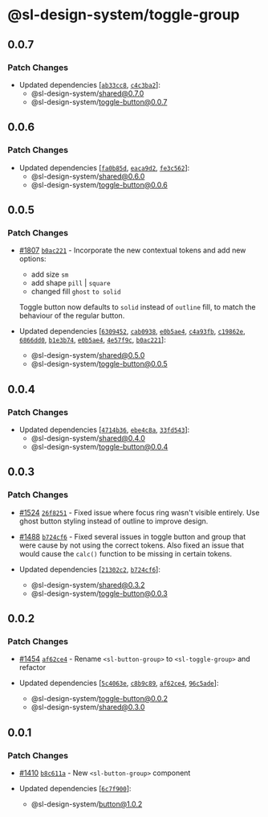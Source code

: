 # @sl-design-system/toggle-group

## 0.0.7

### Patch Changes

- Updated dependencies [[`ab33cc8`](https://github.com/sl-design-system/components/commit/ab33cc86cc01480fb20206be689f9bbdb62bf0ad), [`c4c3ba2`](https://github.com/sl-design-system/components/commit/c4c3ba21ef185ff2fa08f7ed0f04dc17029c2d6b)]:
  - @sl-design-system/shared@0.7.0
  - @sl-design-system/toggle-button@0.0.7

## 0.0.6

### Patch Changes

- Updated dependencies [[`fa0b85d`](https://github.com/sl-design-system/components/commit/fa0b85d46c08018cd43de432c3a9705e7aede2c8), [`eaca9d2`](https://github.com/sl-design-system/components/commit/eaca9d24a6086d7a60dc5efc5332f16e80485d36), [`fe3c562`](https://github.com/sl-design-system/components/commit/fe3c562d4e18ab93e9209aaab1a604774cfba5fb)]:
  - @sl-design-system/shared@0.6.0
  - @sl-design-system/toggle-button@0.0.6

## 0.0.5

### Patch Changes

- [#1807](https://github.com/sl-design-system/components/pull/1807) [`b0ac221`](https://github.com/sl-design-system/components/commit/b0ac22130da66c4f1ce68bf008a4e22a456ea768) - Incorporate the new contextual tokens and add new options:

  - add size `sm`
  - add shape `pill` | `square`
  - changed fill `ghost` `to solid`

  Toggle button now defaults to `solid` instead of `outline` fill, to match the behaviour of the regular button.

- Updated dependencies [[`6309452`](https://github.com/sl-design-system/components/commit/63094521a7b262bd80c1a9a377086093d2844a8d), [`cab0938`](https://github.com/sl-design-system/components/commit/cab093898b324073801945fc3771eec2014d6652), [`e0b5ae4`](https://github.com/sl-design-system/components/commit/e0b5ae44fd61afd603927522fc8024c6ae7829bb), [`c4a93fb`](https://github.com/sl-design-system/components/commit/c4a93fba6f40b8e843a169117dfdd331a5d9d6e6), [`c19862e`](https://github.com/sl-design-system/components/commit/c19862e56455c3d8e27a9afc33bf684f89b04b75), [`6866dd0`](https://github.com/sl-design-system/components/commit/6866dd0f47f7decf2938e62edc8e3f6a865e6f6b), [`b1e3b74`](https://github.com/sl-design-system/components/commit/b1e3b741e78400e3755ddaa0c5c4fdeed2e3f960), [`e0b5ae4`](https://github.com/sl-design-system/components/commit/e0b5ae44fd61afd603927522fc8024c6ae7829bb), [`4e57f9c`](https://github.com/sl-design-system/components/commit/4e57f9c60835a07db45f74fde73a3bf13b6abe51), [`b0ac221`](https://github.com/sl-design-system/components/commit/b0ac22130da66c4f1ce68bf008a4e22a456ea768)]:
  - @sl-design-system/shared@0.5.0
  - @sl-design-system/toggle-button@0.0.5

## 0.0.4

### Patch Changes

- Updated dependencies [[`4714b36`](https://github.com/sl-design-system/components/commit/4714b36f1387d4d1731a310b621caf5a33be105b), [`ebe4c8a`](https://github.com/sl-design-system/components/commit/ebe4c8a32e85b753e2aa752a13b2dc23616bf1a9), [`33fd543`](https://github.com/sl-design-system/components/commit/33fd5432f1499051071662aaca9974c212304bc6)]:
  - @sl-design-system/shared@0.4.0
  - @sl-design-system/toggle-button@0.0.4

## 0.0.3

### Patch Changes

- [#1524](https://github.com/sl-design-system/components/pull/1524) [`26f8251`](https://github.com/sl-design-system/components/commit/26f825194432eee04ca8c67869dcddc1781b565e) - Fixed issue where focus ring wasn't visible entirely.
  Use ghost button styling instead of outline to improve design.

- [#1488](https://github.com/sl-design-system/components/pull/1488) [`b724cf6`](https://github.com/sl-design-system/components/commit/b724cf629b28ee7afb85ccc072a4a07c8aa0e6bc) - Fixed several issues in toggle button and group that were cause by not using the correct tokens.
  Also fixed an issue that would cause the `calc()` function to be missing in certain tokens.
- Updated dependencies [[`21302c2`](https://github.com/sl-design-system/components/commit/21302c28065512f1c89ffde17dbc3241a2306d5d), [`b724cf6`](https://github.com/sl-design-system/components/commit/b724cf629b28ee7afb85ccc072a4a07c8aa0e6bc)]:
  - @sl-design-system/shared@0.3.2
  - @sl-design-system/toggle-button@0.0.3

## 0.0.2

### Patch Changes

- [#1454](https://github.com/sl-design-system/components/pull/1454) [`af62ce4`](https://github.com/sl-design-system/components/commit/af62ce4d0e65b1363b9cede48642bc22d1fc9365) - Rename `<sl-button-group>` to `<sl-toggle-group>` and refactor

- Updated dependencies [[`5c4063e`](https://github.com/sl-design-system/components/commit/5c4063ed63560ca3e07940492653d23a4ec009d8), [`c8b9c89`](https://github.com/sl-design-system/components/commit/c8b9c89a367066ab241348c9f93e6e087ec796ea), [`af62ce4`](https://github.com/sl-design-system/components/commit/af62ce4d0e65b1363b9cede48642bc22d1fc9365), [`96c5ade`](https://github.com/sl-design-system/components/commit/96c5ade1562ca5faf936ce59f13a2fb84abeac56)]:
  - @sl-design-system/toggle-button@0.0.2
  - @sl-design-system/shared@0.3.0

## 0.0.1

### Patch Changes

- [#1410](https://github.com/sl-design-system/components/pull/1410) [`b8c611a`](https://github.com/sl-design-system/components/commit/b8c611a2c48f6b3b175080183075e64bcf364a6e) - New `<sl-button-group>` component

- Updated dependencies [[`6c7f900`](https://github.com/sl-design-system/components/commit/6c7f9004959dfbb7a715a6ecec8d82da6b1e5e9c)]:
  - @sl-design-system/button@1.0.2
